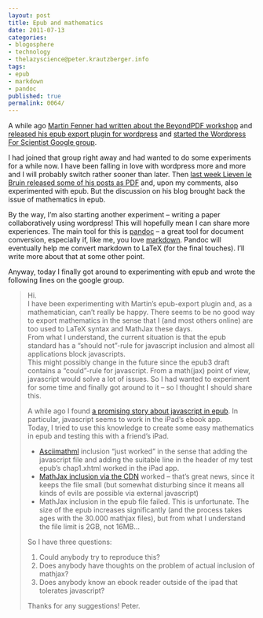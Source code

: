 ```yaml
---
layout: post
title: Epub and mathematics
date: 2011-07-13
categories:
- blogosphere
- technology
- thelazyscience@peter.krautzberger.info
tags:
- epub
- markdown
- pandoc
published: true
permalink: 0064/
---
```


A while ago [Martin Fenner had written about the BeyondPDF workshop](http://blogs.plos.org/mfenner/2011/01/23/beyond-the-pdf-%E2%80%A6-is-epub/) and [released his epub export plugin for wordpress](http://blogs.plos.org/mfenner/2011/02/01/epub-wordpress-plugin-released-today/) and [started the Wordpress For Scientist Google group](http://blogs.plos.org/mfenner/2011/02/04/discussing-wordpress-for-scientists/).

I had joined that group right away and had wanted to do some experiments for a while now. I have been falling in love with wordpress more and more and I will probably switch rather sooner than later. Then [last week Lieven le Bruin released some of his posts as PDF](http://www.neverendingbooks.org/index.php/ebook-geometry-and-the-absolute-point-v0-1.html) and, upon my comments, also experimented with epub. But the discussion on his blog brought back the issue of mathematics in epub.

By the way, I’m also starting another experiment – writing a paper collaboratively using wordpress! This will hopefully mean I can share more experiences. The main tool for this is [pandoc](http://johnmacfarlane.net/pandoc/) – a great tool for document conversion, especially if, like me, you love [markdown](http://daringfireball.net/projects/markdown/). Pandoc will eventually help me convert markdown to LaTeX (for the final touches). I’ll write more about that at some other point.

Anyway, today I finally got around to experimenting with epub and wrote the following lines on the google group.

> Hi.  
>  I have been experimenting with Martin’s epub-export plugin and, as a mathematician, can’t really be happy. There seems to be no good way to export mathematics in the sense that I (and most others online) are too used to LaTeX syntax and MathJax these days.  
>  From what I understand, the current situation is that the epub standard has a “should not”-rule for javascript inclusion and almost all applications block javascripts.  
>  This might possibly change in the future since the epub3 draft contains a “could”-rule for javascript. From a math(jax) point of view, javascript would solve a lot of issues. So I had wanted to experiment for some time and finally got around to it – so I thought I should share this.
>
> A while ago I found [a promising story about javascript in epub](http://www.pigsgourdsandwikis.com/2011/06/javascript-accepted-in-ibookstore.html). In particular, javascript seems to work in the iPad’s ebook app.  
>  Today, I tried to use this knowledge to create some easy mathematics in epub and testing this with a friend’s iPad.
>
> *   [Asciimathml](http://www1.chapman.edu/~jipsen/mathml/asciimath.html) inclusion “just worked” in the sense that adding the javascript file and adding the suitable line in the header of my test epub’s chap1.xhtml worked in the iPad app.
> *   [MathJax inclusion via the CDN](http://docs.mathjax.org/en/latest/configuration.html#loading-mathjax-from-the-cdn) worked – that’s great news, since it keeps the file small (but somewhat disturbing since it means all kinds of evils are possible via external javascript)
> *   MathJax inclusion in the epub file failed. This is unfortunate. The size of the epub increases significantly (and the process takes ages with the 30.000 mathjax files), but from what I understand the file limit is 2GB, not 16MB…
>
> So I have three questions:
>
> 1.  Could anybody try to reproduce this?
> 2.  Does anybody have thoughts on the problem of actual inclusion of mathjax?
> 3.  Does anybody know an ebook reader outside of the ipad that tolerates javascript?
>
> Thanks for any suggestions! Peter.
